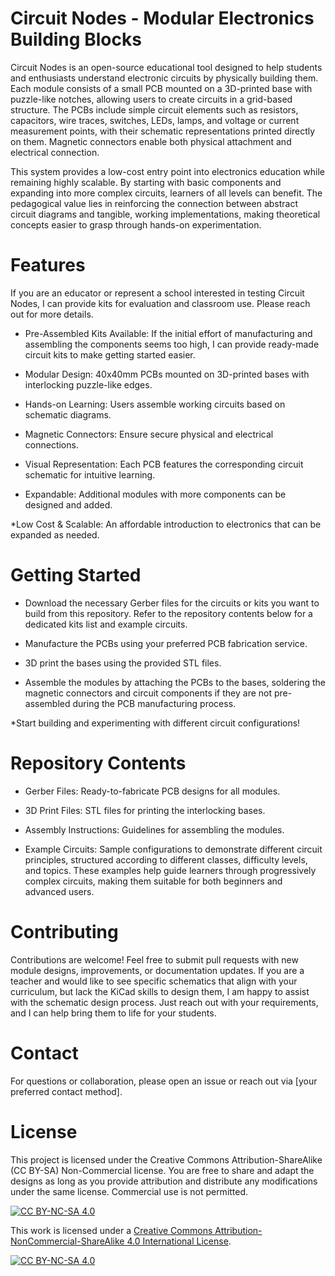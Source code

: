 # Circuit Nodes - Modular Electronics Building Blocks

Circuit Nodes is an open-source educational tool designed to help students and enthusiasts understand electronic circuits by physically building them. Each module consists of a small PCB mounted on a 3D-printed base with puzzle-like notches, allowing users to create circuits in a grid-based structure. The PCBs include simple circuit elements such as resistors, capacitors, wire traces, switches, LEDs, lamps, and voltage or current measurement points, with their schematic representations printed directly on them. Magnetic connectors enable both physical attachment and electrical connection.

This system provides a low-cost entry point into electronics education while remaining highly scalable. By starting with basic components and expanding into more complex circuits, learners of all levels can benefit. The pedagogical value lies in reinforcing the connection between abstract circuit diagrams and tangible, working implementations, making theoretical concepts easier to grasp through hands-on experimentation.

# Features

If you are an educator or represent a school interested in testing Circuit Nodes, I can provide kits for evaluation and classroom use. Please reach out for more details.

* Pre-Assembled Kits Available: If the initial effort of manufacturing and assembling the components seems too high, I can provide ready-made circuit kits to make getting started easier.

* Modular Design: 40x40mm PCBs mounted on 3D-printed bases with interlocking puzzle-like edges.

* Hands-on Learning: Users assemble working circuits based on schematic diagrams.

* Magnetic Connectors: Ensure secure physical and electrical connections.

* Visual Representation: Each PCB features the corresponding circuit schematic for intuitive learning.

* Expandable: Additional modules with more components can be designed and added.

*Low Cost & Scalable: An affordable introduction to electronics that can be expanded as needed.

# Getting Started

* Download the necessary Gerber files for the circuits or kits you want to build from this repository. Refer to the repository contents below for a dedicated kits list and example circuits.

* Manufacture the PCBs using your preferred PCB fabrication service.

* 3D print the bases using the provided STL files.

* Assemble the modules by attaching the PCBs to the bases, soldering the magnetic connectors and circuit components if they are not pre-assembled during the PCB manufacturing process.

*Start building and experimenting with different circuit configurations!

# Repository Contents

* Gerber Files: Ready-to-fabricate PCB designs for all modules.

* 3D Print Files: STL files for printing the interlocking bases.

* Assembly Instructions: Guidelines for assembling the modules.

* Example Circuits: Sample configurations to demonstrate different circuit principles, structured according to different classes, difficulty levels, and topics. These examples help guide learners through progressively complex circuits, making them suitable for both beginners and advanced users.

# Contributing

Contributions are welcome! Feel free to submit pull requests with new module designs, improvements, or documentation updates. If you are a teacher and would like to see specific schematics that align with your curriculum, but lack the KiCad skills to design them, I am happy to assist with the schematic design process. Just reach out with your requirements, and I can help bring them to life for your students.

# Contact

For questions or collaboration, please open an issue or reach out via [your preferred contact method]. 

# License

This project is licensed under the Creative Commons Attribution-ShareAlike (CC BY-SA) Non-Commercial license. You are free to share and adapt the designs as long as you provide attribution and distribute any modifications under the same license. Commercial use is not permitted.

[![CC BY-NC-SA 4.0][cc-by-nc-sa-shield]][cc-by-nc-sa]

This work is licensed under a
[Creative Commons Attribution-NonCommercial-ShareAlike 4.0 International License][cc-by-nc-sa].

[![CC BY-NC-SA 4.0][cc-by-nc-sa-image]][cc-by-nc-sa]

[cc-by-nc-sa]: http://creativecommons.org/licenses/by-nc-sa/4.0/
[cc-by-nc-sa-image]: https://licensebuttons.net/l/by-nc-sa/4.0/88x31.png
[cc-by-nc-sa-shield]: https://img.shields.io/badge/License-CC%20BY--NC--SA%204.0-lightgrey.svg
